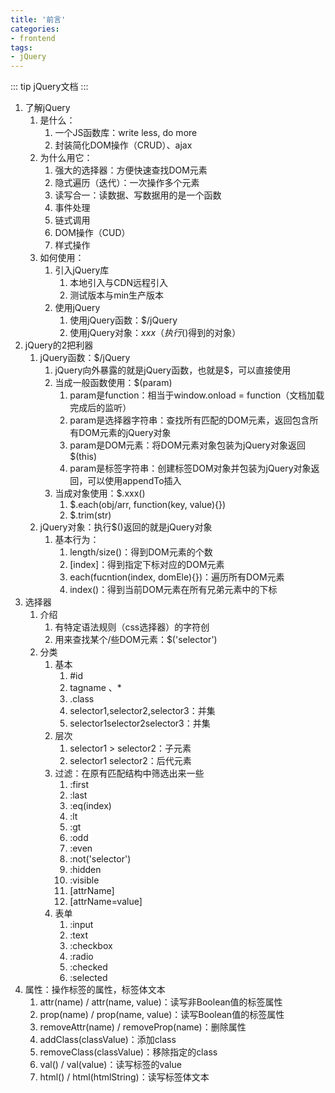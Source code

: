 ```yaml
---
title: '前言'
categories:
- frontend
tags:
- jQuery
---
```


::: tip
jQuery文档
:::

1. 了解jQuery
   1. 是什么：
      1. 一个JS函数库：write less, do more
      2. 封装简化DOM操作（CRUD）、ajax
   2. 为什么用它：
      1. 强大的选择器：方便快速查找DOM元素
      2. 隐式遍历（迭代）：一次操作多个元素
      3. 读写合一：读数据、写数据用的是一个函数
      4. 事件处理
      5. 链式调用
      6. DOM操作（CUD）
      7. 样式操作
   3. 如何使用：
      1. 引入jQuery库
         1. 本地引入与CDN远程引入
         2. 测试版本与min生产版本
      2. 使用jQuery
         1. 使用jQuery函数：$/jQuery
         2. 使用jQuery对象：$xxx（执行$()得到的对象）
2. jQuery的2把利器
   1. jQuery函数：$/jQuery
      1. jQuery向外暴露的就是jQuery函数，也就是$，可以直接使用
      2. 当成一般函数使用：$(param)
         1. param是function：相当于window.onload = function（文档加载完成后的监听）
         2. param是选择器字符串：查找所有匹配的DOM元素，返回包含所有DOM元素的jQuery对象
         3. param是DOM元素：将DOM元素对象包装为jQuery对象返回 $(this)
         4. param是标签字符串：创建标签DOM对象并包装为jQuery对象返回，可以使用appendTo插入
      3. 当成对象使用：$.xxx()
         1. $.each(obj/arr, function(key, value){})
         2. $.trim(str)
   2. jQuery对象：执行$()返回的就是jQuery对象
      1. 基本行为：
         1. length/size()：得到DOM元素的个数
         2. [index]：得到指定下标对应的DOM元素
         3. each(fucntion(index, domEle){})：遍历所有DOM元素
         4. index()：得到当前DOM元素在所有兄弟元素中的下标
3. 选择器
   1. 介绍
      1. 有特定语法规则（css选择器）的字符创
      2. 用来查找某个/些DOM元素：$('selector')
   2. 分类
      1. 基本
         1. #id
         2. tagname 、*
         3. .class
         4. selector1,selector2,selector3：并集
         5. selector1selector2selector3：并集
      2. 层次
         1. selector1 > selector2：子元素
         2. selector1  selector2：后代元素
      3. 过滤：在原有匹配结构中筛选出来一些
         1. :first
         2. :last
         3. :eq(index)
         4. :lt
         5. :gt
         6. :odd
         7. :even
         8. :not('selector')
         9. :hidden
         10. :visible
         11. [attrName]
         12. [attrName=value]
      4. 表单
         1. :input
         2. :text
         3. :checkbox
         4. :radio
         5. :checked
         6. :selected
4. 属性：操作标签的属性，标签体文本
   1. attr(name) / attr(name, value)：读写非Boolean值的标签属性
   2. prop(name) / prop(name, value)：读写Boolean值的标签属性
   3. removeAttr(name) / removeProp(name)：删除属性
   4. addClass(classValue)：添加class
   5. removeClass(classValue)：移除指定的class
   6. val() / val(value)：读写标签的value
   7. html() / html(htmlString)：读写标签体文本